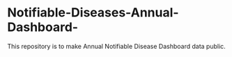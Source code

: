 # Notifiable-Diseases-Annual-Dashboard-
This repository is to make Annual Notifiable Disease Dashboard data public.

